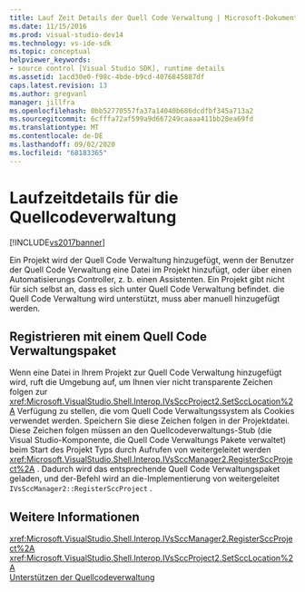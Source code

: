 ```yaml
---
title: Lauf Zeit Details der Quell Code Verwaltung | Microsoft-Dokumentation
ms.date: 11/15/2016
ms.prod: visual-studio-dev14
ms.technology: vs-ide-sdk
ms.topic: conceptual
helpviewer_keywords:
- source control [Visual Studio SDK], runtime details
ms.assetid: 1acd30e0-f98c-4bde-b9cd-4076845887df
caps.latest.revision: 13
ms.author: gregvanl
manager: jillfra
ms.openlocfilehash: 0bb52770557fa37a14040b686dcdfbf345a713a2
ms.sourcegitcommit: 6cfffa72af599a9d667249caaaa411bb28ea69fd
ms.translationtype: MT
ms.contentlocale: de-DE
ms.lasthandoff: 09/02/2020
ms.locfileid: "68183365"
---
```

# <a name="source-control-runtime-details"></a>Laufzeitdetails für die Quellcodeverwaltung
[!INCLUDE[vs2017banner](../../includes/vs2017banner.md)]

Ein Projekt wird der Quell Code Verwaltung hinzugefügt, wenn der Benutzer der Quell Code Verwaltung eine Datei im Projekt hinzufügt, oder über einen Automatisierungs Controller, z. b. einen Assistenten. Ein Projekt gibt nicht für sich selbst an, dass es sich unter Quell Code Verwaltung befindet. die Quell Code Verwaltung wird unterstützt, muss aber manuell hinzugefügt werden.  
  
## <a name="registering-with-a-source-control-package"></a>Registrieren mit einem Quell Code Verwaltungspaket  
 Wenn eine Datei in Ihrem Projekt zur Quell Code Verwaltung hinzugefügt wird, ruft die Umgebung auf, um Ihnen vier nicht transparente Zeichen folgen zur <xref:Microsoft.VisualStudio.Shell.Interop.IVsSccProject2.SetSccLocation%2A> Verfügung zu stellen, die vom Quell Code Verwaltungssystem als Cookies verwendet werden. Speichern Sie diese Zeichen folgen in der Projektdatei. Diese Zeichen folgen müssen an den Quellcodeverwaltungs-Stub (die Visual Studio-Komponente, die Quell Code Verwaltungs Pakete verwaltet) beim Start des Projekt Typs durch Aufrufen von weitergeleitet werden <xref:Microsoft.VisualStudio.Shell.Interop.IVsSccManager2.RegisterSccProject%2A> . Dadurch wird das entsprechende Quell Code Verwaltungspaket geladen, und der-Befehl wird an die-Implementierung von weitergeleitet `IVsSccManager2::RegisterSccProject` .  
  
## <a name="see-also"></a>Weitere Informationen  
 <xref:Microsoft.VisualStudio.Shell.Interop.IVsSccManager2.RegisterSccProject%2A>   
 <xref:Microsoft.VisualStudio.Shell.Interop.IVsSccProject2.SetSccLocation%2A>   
 [Unterstützen der Quellcodeverwaltung](../../extensibility/internals/supporting-source-control.md)
